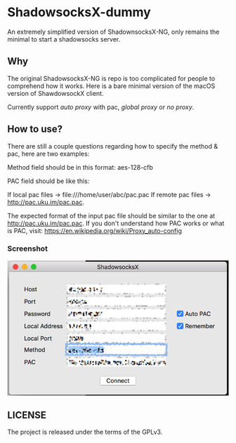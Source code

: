 # ShadowsocksX-dummy
An extremely simplified version of ShadownsocksX-NG, only remains the minimal to start a shadowsocks server.

## Why

The original ShadowsocksX-NG is repo is too complicated for people to comprehend how it works. Here is a bare minimal version of the macOS version
of ShawdowsockX client.

Currently support *auto proxy* with pac, *global proxy* or *no proxy*.

## How to use?


There are still a couple questions regarding how to specify the method & pac, here are two examples:

Method field should be in this format: aes-128-cfb

PAC field should be like this: 

If local pac files -> file:///home/user/abc/pac.pac 
If remote pac files -> http://pac.uku.im/pac.pac.

The expected format of the input pac file should be similar to the one at http://pac.uku.im/pac.pac. If you don't understand how PAC works or what is PAC, visit: https://en.wikipedia.org/wiki/Proxy_auto-config


### Screenshot

![Screenshot](img/mini-ng.png)

## LICENSE

The project is released under the terms of the GPLv3.
